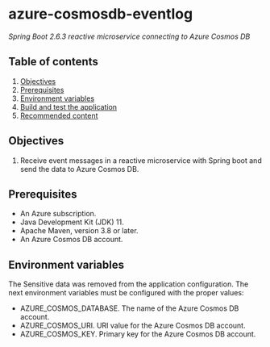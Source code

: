 
# azure-cosmosdb-eventlog
*Spring Boot 2.6.3 reactive microservice connecting to Azure Cosmos DB*

## Table of contents
1. [Objectives](#Objectives)
2. [Prerequisites](#prerequisites)
3. [Environment variables](#environment-variables)
4. [Build and test the application](#build-and-test-the-application)
6. [Recommended content](#recommended-content)

## Objectives
1. Receive event messages in a reactive microservice with Spring boot and 
   send the data to Azure Cosmos DB.

## Prerequisites
* An Azure subscription.
* Java Development Kit (JDK) 11.
* Apache Maven, version 3.8 or later.
* An Azure Cosmos DB account.

## Environment variables
The Sensitive data was removed from the application configuration. The next 
environment variables must be configured with the proper values:
* AZURE_COSMOS_DATABASE. The name of the Azure Cosmos DB account.
* AZURE_COSMOS_URI. URI value for the Azure Cosmos DB account.
* AZURE_COSMOS_KEY. Primary key for the Azure Cosmos DB account.

